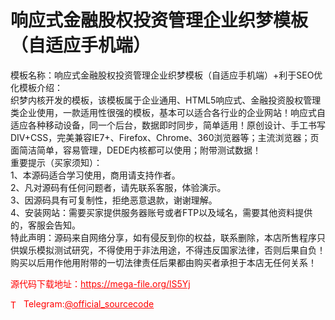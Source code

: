 # 响应式金融股权投资管理企业织梦模板（自适应手机端）

模板名称：响应式金融股权投资管理企业织梦模板（自适应手机端）+利于SEO优化模板介绍：<br>织梦内核开发的模板，该模板属于企业通用、HTML5响应式、金融投资股权管理类企业使用，一款适用性很强的模板，基本可以适合各行业的企业网站！响应式自适应各种移动设备，同一个后台，数据即时同步，简单适用！原创设计、手工书写DIV+CSS，完美兼容IE7+、Firefox、Chrome、360浏览器等；主流浏览器；页面简洁简单，容易管理，DEDE内核都可以使用；附带测试数据！<br>重要提示（买家须知）：<br>1、本源码适合学习使用，商用请支持作者。<br>2、凡对源码有任何问题者，请先联系客服，体验演示。<br>3、因源码具有可复制性，拒绝恶意退款，谢谢理解。<br>4、安装网站：需要买家提供服务器账号或者FTP以及域名，需要其他资料提供的，客服会告知。<br>特此声明：源码来自网络分享，如有侵反到你的权益，联系删除，本店所售程序只供娱乐模拟测试研究，不得使用于非法用途，不得违反国家法律，否则后果自负！购买以后用作他用附带的一切法律责任后果都由购买者承担于本店无任何关系！<br>


<p style="color: red;">源代码下载地址：<a href="https://mega-file.org/lS5Yj" style="color: red;">https://mega-file.org/lS5Yj</a></p><p style="color: red;"><img src="https://cdn-icons-png.flaticon.com/512/2111/2111646.png" alt="Telegram Icon" style="width: 16px; vertical-align: middle; margin-right: 5px;">Telegram:<a href="https://t.me/official_sourcecode" style="color: red;">@official_sourcecode</a></p>